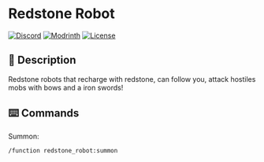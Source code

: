 # Redstone Robot

[![Discord](https://img.shields.io/discord/1327308441324097681?label=discord&color=blue&logo=discord)](https://discord.gg/5UdcDa5xNC)
[![Modrinth](https://img.shields.io/modrinth/dt/redstone-robot?label=modrinth&logo=modrinth)](https://modrinth.com/datapack/redstone-robot)
[![License](https://img.shields.io/github/license/lullaby6/data-packs)](https://github.com/lullaby6/data-packs/blob/main/LICENSE)

## 📖 Description

Redstone robots that recharge with redstone, can follow you, attack hostiles mobs with bows and a iron swords!

## ⌨️ Commands

Summon:

```mcfunction
/function redstone_robot:summon
```